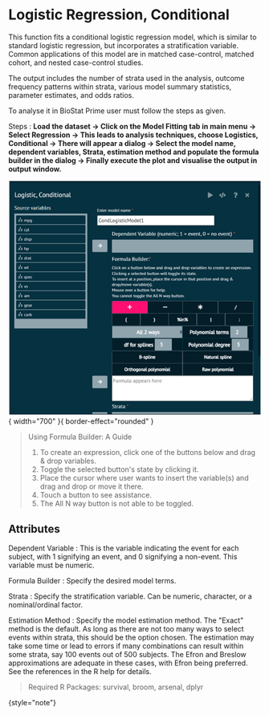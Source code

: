# Logistic Regression, Conditional

This function fits a conditional logistic regression model, which is similar to standard logistic regression, but incorporates a stratification variable. Common applications of this model are in matched case-control, matched cohort, and nested case-control studies. 

The output includes the number of strata used in the analysis, outcome frequency patterns within strata, various model summary statistics, parameter estimates, and odds ratios.

To analyse it in BioStat Prime user must follow the steps as given.

Steps
: __Load the dataset -> Click on the Model Fitting tab in main menu -> Select Regression -> This leads to analysis techniques, choose Logistics, Conditional -> There will appear a dialog -> Select the model name, dependent variables, Strata, estimation method and populate the formula builder in the dialog -> Finally execute the plot and visualise the output in output window.__

![alt text](screenshots/image210.png){ width="700" }{ border-effect="rounded" }

> Using Formula Builder: A Guide
>1.	To create an expression, click one of the buttons below and drag & drop variables.
>2.	Toggle the selected button's state by clicking it.
>3.	Place the cursor where user wants to insert the variable(s) and drag and drop or move it there.
>4.	Touch a button to see assistance.
>5.	The All N way button is not able to be toggled.

## Attributes

Dependent Variable
: This is the variable indicating the event for each subject, with 1 signifying an event, and 0 signifying a non-event. This variable must be numeric.

Formula Builder
: Specify the desired model terms.

Strata
: Specify the stratification variable. Can be numeric, character, or a nominal/ordinal factor.

Estimation Method
: Specify the model estimation method. The "Exact" method is the default. As long as there are not too many ways to select events within strata, this should be the option chosen. The estimation may take some time or lead to errors if many combinations can result within some strata, say 100 events out of 500 subjects. The Efron and Breslow approximations are adequate in these cases, with Efron being preferred. See the references in the R help for details.

>Required R Packages: survival, broom, arsenal, dplyr
> 
{style="note"}